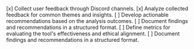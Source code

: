 [x] Collect user feedback through Discord channels.
[x] Analyze collected feedback for common themes and insights.
[ ] Develop actionable recommendations based on the analysis outcomes.
[ ] Document findings and recommendations in a structured format.
[ ] Define metrics for evaluating the tool's effectiveness and ethical alignment.
[ ] Document findings and recommendations in a structured format.